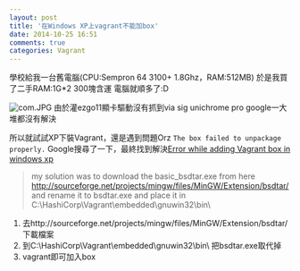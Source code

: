 ```yaml
---
layout: post
title: '在Windows XP上vagrant不能加box'
date: 2014-10-25 16:51
comments: true
categories: Vagrant
---
```

學校給我一台舊電腦(CPU:Sempron 64 3100+ 1.8Ghz，RAM:512MB)
於是我買了二手RAM:1G*2 300塊含運
電腦就順多了:D
<!--more-->

![com.JPG](http://user-image.logdown.io/user/8284/blog/8171/post/239862/fZVIUs79SzW4wZnYhPeS_com.JPG)
由於灌ezgo11顯卡驅動沒有抓到via sig unichrome pro
google一大堆都沒有解決

所以就試試XP下裝Vagrant，還是遇到問題Orz
`The box failed to unpackage properly.`
Google搜尋了一下，最終找到解決[Error while adding Vagrant box in windows xp](https://github.com/mitchellh/vagrant/issues/3869)

>my solution was to download the basic_bsdtar.exe from here http://sourceforge.net/projects/mingw/files/MinGW/Extension/bsdtar/ and rename it to bsdtar.exe and place it in C:\HashiCorp\Vagrant\embedded\gnuwin32\bin\

1. 去http://sourceforge.net/projects/mingw/files/MinGW/Extension/bsdtar/ 下載檔案
2. 到C:\HashiCorp\Vagrant\embedded\gnuwin32\bin\ 把bsdtar.exe取代掉
3. vagrant即可加入box

